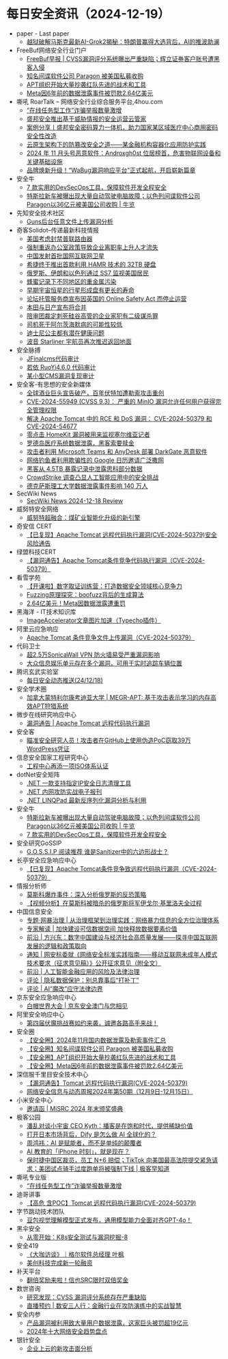 # 每日安全资讯（2024-12-19）

- paper - Last paper
  - [越狱破解马斯克最新AI-Grok2揭秘：特朗普赢得大选背后，AI的推波助澜](https://paper.seebug.org/3254/)
- FreeBuf网络安全行业门户
  - [FreeBuf早报 | CVSS漏洞评分系统曝出严重缺陷；辉立证券客户账号遭黑客入侵](https://www.freebuf.com/news/418033.html)
  - [知名间谍软件公司 Paragon 被美国私募收购](https://www.freebuf.com/news/418015.html)
  - [APT组织开始大量抄袭红队先进的战术和工具](https://www.freebuf.com/news/418010.html)
  - [Meta因6年前的数据泄露事件被罚款2.64亿美元](https://www.freebuf.com/news/417970.html)
- 嘶吼 RoarTalk – 网络安全行业综合服务平台,4hou.com
  - [“在线任务型工作”诈骗举报数量激增](https://www.4hou.com/posts/6MKz)
  - [盛邦安全推出基于威胁情报的安全运营云管家](https://www.4hou.com/posts/MXNR)
  - [案例分享丨盛邦安全密码算力一体机，助力国家某区域医疗中心商用密码安全性改造](https://www.4hou.com/posts/NGXN)
  - [云原生架构下的防篡改安全之道——某金融机构容器化应用防护实践](https://www.4hou.com/posts/KGzJ)
  - [2024 年 11 月头号恶意软件：Androxgh0st 位居榜首，危害物联网设备和关键基础设施](https://www.4hou.com/posts/qoLk)
  - [品牌焕新升级！“WaBug漏洞响应平台”正式起航，开启崭新篇章](https://www.4hou.com/posts/pnLm)
- 安全牛
  - [7 款实用的DevSecOps工具，保障软件开发全程安全](https://www.aqniu.com/homenews/107601.html)
  - [特斯拉新车被曝出现大量自动驾驶电脑故障；以色列间谍软件公司Paragon以36亿元被美国公司收购 | 牛览](https://www.aqniu.com/homenews/107600.html)
- 先知安全技术社区
  - [Guns后台任意文件上传漏洞分析](https://xz.aliyun.com/t/16808)
- 奇客Solidot–传递最新科技情报
  - [美国考虑封禁普联路由器](https://www.solidot.org/story?sid=80093)
  - [强制重返办公室政策导致企业离职率上升人才流失](https://www.solidot.org/story?sid=80092)
  - [中国发射首批国网互联网卫星](https://www.solidot.org/story?sid=80091)
  - [希捷终于推出首款利用 HAMR 技术的 32TB 硬盘](https://www.solidot.org/story?sid=80090)
  - [俄罗斯、伊朗和以色列通过 SS7 监视美国居民](https://www.solidot.org/story?sid=80089)
  - [蜂蜜记录下不同地区的重金属污染](https://www.solidot.org/story?sid=80088)
  - [早期宇宙恒星的行星形成盘有更长的寿命](https://www.solidot.org/story?sid=80087)
  - [论坛托管服务商宣布因英国的 Online Safety Act 而停止运营](https://www.solidot.org/story?sid=80086)
  - [本田与日产宣布将合并](https://www.solidot.org/story?sid=80085)
  - [陪审团裁定刺死硅谷高管的企业家犯有二级谋杀罪](https://www.solidot.org/story?sid=80084)
  - [司机死于阿尔茨海默病的可能性较低](https://www.solidot.org/story?sid=80083)
  - [迪士尼公主都有潜在健康问题](https://www.solidot.org/story?sid=80082)
  - [波音 Starliner 宇航员再次推迟返回地面](https://www.solidot.org/story?sid=80081)
- 安全脉搏
  - [JFinalcms代码审计](https://www.secpulse.com/archives/205511.html)
  - [若依 RuoYi4.6.0 代码审计](https://www.secpulse.com/archives/205550.html)
  - [某小型CMS漏洞复现审计](https://www.secpulse.com/archives/205583.html)
- 安全客-有思想的安全新媒体
  - [全球酒业巨头宣告破产，百年伏特加遭勒索攻击重创](https://www.anquanke.com/post/id/302825)
  - [CVE-2024-55949 (CVSS 9.3)： 严重的 MinIO 漏洞允许任何用户获得完全管理权限](https://www.anquanke.com/post/id/302822)
  - [解决 Apache Tomcat 中的 RCE 和 DoS 漏洞： CVE-2024-50379 和 CVE-2024-54677](https://www.anquanke.com/post/id/302819)
  - [零点击 HomeKit 漏洞被用来监视塞尔维亚记者](https://www.anquanke.com/post/id/302816)
  - [罗德岛医疗系统数据泄露，黑客索要赎金](https://www.anquanke.com/post/id/302813)
  - [攻击者利用 Microsoft Teams 和 AnyDesk 部署 DarkGate 恶意软件](https://www.anquanke.com/post/id/302810)
  - [网络钓鱼者利用欺骗性的 Google 日历邀请广泛撒网](https://www.anquanke.com/post/id/302807)
  - [黑客从 4.5TB 暴露记录中泄露思科部分数据](https://www.anquanke.com/post/id/302804)
  - [CrowdStrike 调查凸显人工智能应用中的安全挑战](https://www.anquanke.com/post/id/302790)
  - [德克萨斯理工大学数据泄露事件影响 140 万人](https://www.anquanke.com/post/id/302787)
- SecWiki News
  - [SecWiki News 2024-12-18 Review](http://www.sec-wiki.com/?2024-12-18)
- 威努特安全网络
  - [威努特超融合：煤矿业智能化升级的新引擎](https://mp.weixin.qq.com/s?__biz=MzAwNTgyODU3NQ==&mid=2651129838&idx=1&sn=bdd12ce7be601d4f41d925f48e7f3303&chksm=80e71d5eb7909448dc28553bc6e4290c02ee887aa4b988a5ac0a6da4d175697272eecefe6c50&scene=58&subscene=0#rd)
- 奇安信 CERT
  - [【已复现】Apache Tomcat 远程代码执行漏洞(CVE-2024-50379)安全风险通告](https://mp.weixin.qq.com/s?__biz=MzU5NDgxODU1MQ==&mid=2247502648&idx=1&sn=efadd668e22cb6151e0765d0937e3343&chksm=fe79efa0c90e66b6a2308ddc3180a09a343e928d2d28e56f213e6edb932476f8a43137341ef9&scene=58&subscene=0#rd)
- 绿盟科技CERT
  - [【漏洞通告】Apache Tomcat条件竞争代码执行漏洞（CVE-2024-50379）](https://mp.weixin.qq.com/s?__biz=Mzk0MjE3ODkxNg==&mid=2247488777&idx=1&sn=2e8d82ca372a1f191c3e46d818a39475&chksm=c2c64202f5b1cb1426c3499f3a4ff104f9e1e2c03e14f917aebab394e9f1243aeb8bc6bf6550&scene=58&subscene=0#rd)
- 看雪学苑
  - [【开课啦】数字取证训练营：打造数据安全领域核心竞争力](https://mp.weixin.qq.com/s?__biz=MjM5NTc2MDYxMw==&mid=2458587349&idx=1&sn=4fae108a476349f904121c6509fddf35&chksm=b18c205f86fba9495ad5db71987fe164dfe7f635176507d4404282f290fa9d9d5a0628f54d51&scene=58&subscene=0#rd)
  - [Fuzzing原理探究：boofuzz背后的生成算法](https://mp.weixin.qq.com/s?__biz=MjM5NTc2MDYxMw==&mid=2458587349&idx=2&sn=6091750c8a9d928a5581b8867963aa12&chksm=b18c205f86fba949f0d14ef90ad5ea3cd7661c580d1bffc66d5974507beafd4df22393ff707e&scene=58&subscene=0#rd)
  - [2.64亿美元！Meta因数据泄露遭重罚](https://mp.weixin.qq.com/s?__biz=MjM5NTc2MDYxMw==&mid=2458587349&idx=3&sn=f6b4772140ec1913f6a32654c1f39cda&chksm=b18c205f86fba9490be569774f2329b116bf9d8a0feb1a367552a94e3f29f36c876461716a30&scene=58&subscene=0#rd)
- 黑海洋 - IT技术知识库
  - [ImageAccelerator文章图片加速（Typecho插件）](https://www.upx8.com/ImageAccelerator)
- 阿里云应急响应
  - [Apache Tomcat 条件竞争文件上传漏洞（CVE-2024-50379）](https://mp.weixin.qq.com/s?__biz=MzI5MzY2MzM0Mw==&mid=2247486366&idx=1&sn=ccc57cb3f6086c4fc9b47ac935f996d7&chksm=ec6fec9edb186588db72f71f31c28f3f0f825bad0e21ab28967620de5b833f562f959fb24a70&scene=58&subscene=0#rd)
- 代码卫士
  - [超2.5万SonicaWall VPN 防火墙易受严重漏洞影响](https://mp.weixin.qq.com/s?__biz=MzI2NTg4OTc5Nw==&mid=2247521836&idx=1&sn=1ac593b2544b8e1e86da611a669fe6f3&chksm=ea94a746dde32e50b2831f33c867b085c923bded2776a57fc1af502e5fcb6668d1e8b4dfbb44&scene=58&subscene=0#rd)
  - [大众信息娱乐单元存在多个漏洞，可用于实时追踪车辆位置](https://mp.weixin.qq.com/s?__biz=MzI2NTg4OTc5Nw==&mid=2247521836&idx=2&sn=31f9af20432d3d2a6003ea8c1a92fe5a&chksm=ea94a746dde32e50d8efd5c8569ffb992f5b27aec0d014fb508bf96576064f7ca7f1096b5b68&scene=58&subscene=0#rd)
- 腾讯玄武实验室
  - [每日安全动态推送(24/12/18)](https://mp.weixin.qq.com/s?__biz=MzA5NDYyNDI0MA==&mid=2651959954&idx=1&sn=d44e0e5a3828e3710160583a28a00635&chksm=8baed20dbcd95b1b2dc44aa8fb8aad01d35b1f507e4e015b91b982d3a76dfc71a55b472be5b9&scene=58&subscene=0#rd)
- 安全学术圈
  - [加拿大蒙特利尔康考迪亚大学 | MEGR-APT: 基于攻击表示学习的内存高效APT狩猎系统](https://mp.weixin.qq.com/s?__biz=MzU5MTM5MTQ2MA==&mid=2247491476&idx=1&sn=935e5e510d99a3785aeb6cbbb41e86e3&chksm=fe2ee01fc959690960b7e3937e9d36e472fac154ebf4df12f9d74185aa6b12178b57cf6947e9&scene=58&subscene=0#rd)
- 微步在线研究响应中心
  - [漏洞通告 | Apache Tomcat 远程代码执行漏洞](https://mp.weixin.qq.com/s?__biz=Mzg5MTc3ODY4Mw==&mid=2247507571&idx=1&sn=2ee4ea1d3100d5ff50536b0d61bec91d&chksm=cfcabd67f8bd34712f0110942c80bedd686614f7735dc66618734680a8d403b6643099ed3467&scene=58&subscene=0#rd)
- 安全客
  - [瞄准安全研究人员！攻击者在GitHub上使用伪造PoC窃取39万WordPress凭证](https://mp.weixin.qq.com/s?__biz=MzA5ODA0NDE2MA==&mid=2649787651&idx=1&sn=3ec2660ca7270d7114baa4c06baf3c9e&chksm=8893bd6cbfe4347a5e48d1a57e69027c5452067dacbc253484e6a486edbace5e98c70fca1756&scene=58&subscene=0#rd)
- 信息安全国家工程研究中心
  - [工程中心再添一项ISO体系认证](https://mp.weixin.qq.com/s?__biz=MzU5OTQ0NzY3Ng==&mid=2247498591&idx=1&sn=23f9def2da1de874e6b7e81e6f7f6f12&chksm=feb67a4cc9c1f35a39f046e8cfa4ff9efece566e22cab5ad4e25669d053d46bd0c9b61a7b0e7&scene=58&subscene=0#rd)
- dotNet安全矩阵
  - [.NET 一款支持指定IP安全日志清理工具](https://mp.weixin.qq.com/s?__biz=MzUyOTc3NTQ5MA==&mid=2247497562&idx=1&sn=ff5af59d5618f194ef4f6d024109fdf0&chksm=fa5959b7cd2ed0a18fef86dbe07c31690b734e19d7445ace49707a93b3d6fa84ab445097850b&scene=58&subscene=0#rd)
  - [.NET 内网攻防实战电子报刊](https://mp.weixin.qq.com/s?__biz=MzUyOTc3NTQ5MA==&mid=2247497562&idx=2&sn=deaba98282faeb13564a43db33b027ac&chksm=fa5959b7cd2ed0a14941b3e064ebba6cfcc234aebe93db7ac2815bfe99a923e96d1ba854cd6b&scene=58&subscene=0#rd)
  - [.NET LINQPad 最新反序列化漏洞分析与利用](https://mp.weixin.qq.com/s?__biz=MzUyOTc3NTQ5MA==&mid=2247497562&idx=3&sn=95e20ae2b522c3b6fad7bf80b1c3cf6e&chksm=fa5959b7cd2ed0a1411e8388beebdcf3e7a2b73a48db2a907bce388f08e5f8704dcc707a299e&scene=58&subscene=0#rd)
- 安全牛
  - [特斯拉新车被曝出现大量自动驾驶电脑故障；以色列间谍软件公司Paragon以36亿元被美国公司收购 | 牛览](https://mp.weixin.qq.com/s?__biz=MjM5Njc3NjM4MA==&mid=2651134123&idx=1&sn=97028945bec737f8fb50233a79f2adcc&chksm=bd15a8788a62216e92ec4f45001b7b046787c518a28f90db3e0ca4c32089fb7a4e4c3903169a&scene=58&subscene=0#rd)
  - [7 款实用的DevSecOps工具，保障软件开发全程安全](https://mp.weixin.qq.com/s?__biz=MjM5Njc3NjM4MA==&mid=2651134123&idx=2&sn=d46e602619e3394cd0a20f45af89b2b3&chksm=bd15a8788a62216e7017d26dc762d81c57ff769bdd242eb0453e5117ce7d2be7b582b8ba8c24&scene=58&subscene=0#rd)
- 安全研究GoSSIP
  - [G.O.S.S.I.P 阅读推荐 谁是Sanitizer中的六边形战士？](https://mp.weixin.qq.com/s?__biz=Mzg5ODUxMzg0Ng==&mid=2247499441&idx=1&sn=e4cb173febe5fa45eb1f92f5d430cc41&chksm=c063d068f714597ed9b2cfa87a0bb1de9a415c3329eff9e081cae7f4bcf4758228126252f266&scene=58&subscene=0#rd)
- 长亭安全应急响应中心
  - [【已复现】Apache Tomcat条件竞争致远程代码执行漏洞（CVE-2024-50379）](https://mp.weixin.qq.com/s?__biz=MzIwMDk1MjMyMg==&mid=2247492666&idx=1&sn=a650f29da3e91b115518248dd903d28c&chksm=96f7fb57a18072410e958679b3ef73487cd3d6846810b88bc0a0ff67d742354b887785790b04&scene=58&subscene=0#rd)
- 情报分析师
  - [莫斯科爆炸事件：深入分析俄罗斯的反恐策略](https://mp.weixin.qq.com/s?__biz=MzA3Mjc1MTkwOA==&mid=2650558304&idx=1&sn=60179c15cdde13b686e2fe468addac29&chksm=8711612bb066e83d7507dd1360cd68fc7ba720056ba8a4788b2d16c3f88a3826541ddd781771&scene=58&subscene=0#rd)
  - [【视频分析】在莫斯科被暗杀的俄罗斯将军伊戈尔·基里洛夫全过程](https://mp.weixin.qq.com/s?__biz=MzA3Mjc1MTkwOA==&mid=2650558304&idx=2&sn=bf9dfacaa222d391900ade707cf99447&chksm=8711612bb066e83d7b9110ba70ed1deb4db1f5f23b0c3802242f336bef433b899523eb9ad5f8&scene=58&subscene=0#rd)
- 中国信息安全
  - [专题·网暴治理 | 从治理框架到治理实践：网络暴力信息的全方位治理体系](https://mp.weixin.qq.com/s?__biz=MzA5MzE5MDAzOA==&mid=2664232500&idx=1&sn=933e7db851b89110bf875a676388dbb4&chksm=8b59f4cdbc2e7ddbffa8cb8117e82004cd4b534bba749af5343f42d074e582be167d1245f3c1&scene=58&subscene=0#rd)
  - [专家解读 | 加快建设可信数据空间 加快释放数据要素价值](https://mp.weixin.qq.com/s?__biz=MzA5MzE5MDAzOA==&mid=2664232500&idx=2&sn=cab5db33bb52478b2f03c1de24995407&chksm=8b59f4cdbc2e7ddbc36492b74e49f2cd23e3b9ed57f1ad91136a9b840afefb00f5ecf17055d6&scene=58&subscene=0#rd)
  - [前沿 | 方兴东：数字中国建设与经济社会高质量发展——探寻中国互联网发展的逻辑和政策取向](https://mp.weixin.qq.com/s?__biz=MzA5MzE5MDAzOA==&mid=2664232500&idx=3&sn=885a31810d27271027a076441f85cad8&chksm=8b59f4cdbc2e7ddbf2ef3ea03e98ec48be798836adcb6ae705ee98dab04c454dc9ec0120142b&scene=58&subscene=0#rd)
  - [通知 | 网安标委就《网络安全标准实践指南——移动互联网未成年人模式技术要求（征求意见稿）》公开征求意见（附全文）](https://mp.weixin.qq.com/s?__biz=MzA5MzE5MDAzOA==&mid=2664232500&idx=4&sn=b0af2e8652b0ad0bce74e916ea081d29&chksm=8b59f4cdbc2e7ddb03eef0e56f69d0e22a2c08c3bfdf65369d3c7e9477ef528a4dcded92eb04&scene=58&subscene=0#rd)
  - [前沿 | 人工智能金融应用的风险及法律治理](https://mp.weixin.qq.com/s?__biz=MzA5MzE5MDAzOA==&mid=2664232500&idx=5&sn=5fbd52f3509a2078f453f355e84c41a4&chksm=8b59f4cdbc2e7ddb7afc4382bc1543e449f7a44dac06144e636691d4ff060e3f8594a6dcc791&scene=58&subscene=0#rd)
  - [评论 | 隐私数据保护：别总靠事后“打补丁”](https://mp.weixin.qq.com/s?__biz=MzA5MzE5MDAzOA==&mid=2664232500&idx=6&sn=35a44eb35a2ddd4b0aa05c57125dba03&chksm=8b59f4cdbc2e7ddbc96d80bbb331695b94849d55bbd068c85469104abb2e7f0a78c2b10af1e0&scene=58&subscene=0#rd)
  - [评论 | AI“魔改”应守法律边界](https://mp.weixin.qq.com/s?__biz=MzA5MzE5MDAzOA==&mid=2664232500&idx=7&sn=c9f2a8422b12185f09472a50ea6e85da&chksm=8b59f4cdbc2e7ddba6abe77834788873fa50c4b6f536a6d98f5c7516336f233078a9120b9771&scene=58&subscene=0#rd)
- 京东安全应急响应中心
  - [白帽世界大会 | 京东安全澳门与您相见](https://mp.weixin.qq.com/s?__biz=MjM5OTk2MTMxOQ==&mid=2727841542&idx=1&sn=95376aab9e86b790083929ed2cf285d2&chksm=8050588eb727d19818ec32b9b70d7681e14913aa517a38dbcedf15dc8ff7c8ed3a96a2a28d0b&scene=58&subscene=0#rd)
- 阿里安全响应中心
  - [第四届伏魔挑战赛如约来袭，诚邀各路高手来战！](https://mp.weixin.qq.com/s?__biz=MzIxMjEwNTc4NA==&mid=2652997222&idx=1&sn=f286f14fc32efbf4db657cdfb418ee77&chksm=8c9e0931bbe98027116f535dae968c74b41b8b351bcc7b9f87565e0b2829ded6028d1a7c2cce&scene=58&subscene=0#rd)
- 安全圈
  - [【安全圈】2024年11月国内数据泄露及勒索事件汇总](https://mp.weixin.qq.com/s?__biz=MzIzMzE4NDU1OQ==&mid=2652066682&idx=1&sn=2eb63c63a1b65f13023240b667bf4930&chksm=f36e7f3ac419f62c4a5ff0f8a1e0e263da5966d1430d22ce1d5678d61115eb9769920c61e763&scene=58&subscene=0#rd)
  - [【安全圈】知名间谍软件公司 Paragon 被美国私募收购](https://mp.weixin.qq.com/s?__biz=MzIzMzE4NDU1OQ==&mid=2652066682&idx=2&sn=70318b76606cc51314d90fe11428590f&chksm=f36e7f3ac419f62c6b4207b8225dc5daae5ced8ab474721e297eafe39676d65794c7578cc213&scene=58&subscene=0#rd)
  - [【安全圈】APT组织开始大量抄袭红队先进的战术和工具](https://mp.weixin.qq.com/s?__biz=MzIzMzE4NDU1OQ==&mid=2652066682&idx=3&sn=05ca26f017e4cc04fbaee8e8adfb38d9&chksm=f36e7f3ac419f62cdd2c81a721bff0f46cf903216625c5df718c5aaac5d3a0355ed8e2e680cf&scene=58&subscene=0#rd)
  - [【安全圈】Meta因6年前的数据泄露事件被罚款2.64亿美元](https://mp.weixin.qq.com/s?__biz=MzIzMzE4NDU1OQ==&mid=2652066682&idx=4&sn=3d0218c3c7069eebaad560f58a4eca10&chksm=f36e7f3ac419f62c7b99cf1a7e2abd9664d18f4cbe25901fa8f33cf5bb007ffe97f126bc4992&scene=58&subscene=0#rd)
- 深信服千里目安全技术中心
  - [【漏洞通告】Tomcat 远程代码执行漏洞(CVE-2024-50379)](https://mp.weixin.qq.com/s?__biz=Mzg2NjgzNjA5NQ==&mid=2247523957&idx=1&sn=969b80d781110862122c8003edbc7023&chksm=ce461565f9319c73f3629b83feef2ae14d385bfc28cc9c72f02522877e0c439de28d45ce6719&scene=58&subscene=0#rd)
  - [网络安全信息与动态周报2024年第50期（12月9日-12月15日）](https://mp.weixin.qq.com/s?__biz=Mzg2NjgzNjA5NQ==&mid=2247523957&idx=2&sn=6a9cb076a022dc27675159688a4d0bac&chksm=ce461565f9319c73ed84f3fc38a1de247837b4512f06d6d6a46001136f642efd6e2577723fc7&scene=58&subscene=0#rd)
- 小米安全中心
  - [邀请函 | MiSRC 2024 年末颁奖盛典](https://mp.weixin.qq.com/s?__biz=MzI2NzI2OTExNA==&mid=2247517575&idx=1&sn=41e01b0a60039ec8e2433f1ee8cdece7&chksm=ea83a312ddf42a047dcc72309dc8233281d19102590c9bf2434a24f5d1576940543aff2e732c&scene=58&subscene=0#rd)
- 极客公园
  - [潘乱对谈小宇宙 CEO Kyth：播客是在饱和时代，提供稀缺价值](https://mp.weixin.qq.com/s?__biz=MTMwNDMwODQ0MQ==&mid=2653069978&idx=1&sn=7ed6351ebef5e5d4e8484e10815612ed&chksm=7e57df2c4920563a67904ef29e331c701c7c7060fe3c02778d7839450105bf08d4eed5e93686&scene=58&subscene=0#rd)
  - [打开日本市场背后，Dify 是怎么做 AI 全球化的？](https://mp.weixin.qq.com/s?__biz=MTMwNDMwODQ0MQ==&mid=2653069978&idx=2&sn=a109dd37deeaaf693458911dd6641bd9&chksm=7e57df2c4920563a555561a460f55c10ad6e9f8497f6410ffa3021e7947e479083abc1db3a50&scene=58&subscene=0#rd)
  - [周鸿祎：AI 是赋能者，而不是单纯的颠覆者](https://mp.weixin.qq.com/s?__biz=MTMwNDMwODQ0MQ==&mid=2653069951&idx=1&sn=c3484e2350179c27f3a786905325e1f3&chksm=7e57dfc9492056dfa47e380c7c63e65760e8d73f6451a48e31715f54021a69d45063ef4346f2&scene=58&subscene=0#rd)
  - [AI 教育的「iPhone 时刻」，就是现在？](https://mp.weixin.qq.com/s?__biz=MTMwNDMwODQ0MQ==&mid=2653069951&idx=2&sn=0e80a76da8b1ccdcea0dc2022c00d28d&chksm=7e57dfc9492056df6ac83d33d16fe8078dcfaf11088bfd919871cc30551ddcd5374ed447a141&scene=58&subscene=0#rd)
  - [保时捷中国区裁员，员工 N+6 赔偿；TikTok 向美国最高法院提交紧急请求；美团试点骑手过度跑单将被强制下线 | 极客早知道](https://mp.weixin.qq.com/s?__biz=MTMwNDMwODQ0MQ==&mid=2653069893&idx=1&sn=b37a183072f066cc3cd02c0f7e659f5c&chksm=7e57dff3492056e503b3d5e84e4b5ae96b9056f913ae7597a06cd454df5d23b5902feef09f56&scene=58&subscene=0#rd)
- 嘶吼专业版
  - [“在线任务型工作”诈骗举报数量激增](https://mp.weixin.qq.com/s?__biz=MzI0MDY1MDU4MQ==&mid=2247580263&idx=1&sn=968a212c16aa197f7e6e48a7776b4dc3&chksm=e9146a5dde63e34b35754ccfce1366a51a876f8b54225c2e53af839953da58041100fa64e257&scene=58&subscene=0#rd)
- 迪哥讲事
  - [【高危 含POC】Tomcat 远程代码执行漏洞(CVE-2024-50379)](https://mp.weixin.qq.com/s?__biz=MzIzMTIzNTM0MA==&mid=2247496629&idx=1&sn=39a9eef5154441c9a42979a74ba9a774&chksm=e8a5f9d6dfd270c02eef37e0d5c306aa966fe24942e2c649d87b2c45781bd2d3eea7d34f5c93&scene=58&subscene=0#rd)
- 字节跳动技术团队
  - [豆包视觉理解模型正式发布，通用模型能力全面对齐GPT-4o！](https://mp.weixin.qq.com/s?__biz=MzI1MzYzMjE0MQ==&mid=2247512429&idx=1&sn=56fa2a57895b6cb950375fc90bcf2b3a&chksm=e9d37a8fdea4f399e41e9d711173dfd49003ba8e2695e23c27e88f5e15957bd30ef1754821dd&scene=58&subscene=0#rd)
- 黑伞安全
  - [从零开始：K8s安全测试与漏洞挖掘-8](https://mp.weixin.qq.com/s?__biz=MzU0MzkzOTYzOQ==&mid=2247489547&idx=1&sn=3f8b0e53b8842f04f2498d88310da4b9&chksm=fb029553cc751c4592bab7a4b5f6c78cfe67db71a67a46b96c9f11568c34e23982b65559baa1&scene=58&subscene=0#rd)
- 安全419
  - [《大咖访谈》｜格尔软件总经理  叶枫](https://mp.weixin.qq.com/s?__biz=MzUyMDQ4OTkyMg==&mid=2247545829&idx=1&sn=892946331670f0a352996be768f5a70e&chksm=f9ebed48ce9c645e28dd14e9ad5d011c1ee6b35774b797a65aae217dc962f1da39d9f3d623b9&scene=58&subscene=0#rd)
  - [美创科技完成新一轮融资](https://mp.weixin.qq.com/s?__biz=MzUyMDQ4OTkyMg==&mid=2247545829&idx=2&sn=d02ee5612d405eb59f494f1ca193744b&chksm=f9ebed48ce9c645ef3fdc2678db370890e1b966614ac22d0038f4bc2ee11882035c358173675&scene=58&subscene=0#rd)
- 补天平台
  - [翻倍奖励来啦！信也SRC限时双倍奖金](https://mp.weixin.qq.com/s?__biz=MzI2NzY5MDI3NQ==&mid=2247506936&idx=1&sn=9e409b23da77d0207a899b54cb081dfa&chksm=eaf993b4dd8e1aa2c0aaa4a17152011b71dddc3fea133853e062097a300ad9654eb0c248ca1c&scene=58&subscene=0#rd)
- 数世咨询
  - [研究发现：CVSS 漏洞评分系统存在严重缺陷](https://mp.weixin.qq.com/s?__biz=MzkxNzA3MTgyNg==&mid=2247531866&idx=1&sn=6f39682cbc5c8f1e3e0d2d15020fcf16&chksm=c1440fe7f63386f17015807f15f31bd5c35bc96b1095d5c3cd51c6be49eef9751b71da5c80b7&scene=58&subscene=0#rd)
  - [直播预约 | 数安三人行：金融行业在攻防演练中的实战智慧](https://mp.weixin.qq.com/s?__biz=MzkxNzA3MTgyNg==&mid=2247531866&idx=2&sn=208005c099b300457dbd6a4655f48f4a&chksm=c1440fe7f63386f162623a87cf91c1c33eeab92b9938d56b44c7b23f1d4c19f24778b8a882a9&scene=58&subscene=0#rd)
- 安全内参
  - [产品漏洞被利用致大量用户数据泄露，这家巨头被罚超19亿元](https://mp.weixin.qq.com/s?__biz=MzI4NDY2MDMwMw==&mid=2247513306&idx=1&sn=1f55c8207eaf709ec57b190fb4fdd06e&chksm=ebfaf3fadc8d7aeca02d01580537f8e231c977eb84f4bcfcf112a362aead50a335513778dc80&scene=58&subscene=0#rd)
  - [2024年十大网络安全趋势盘点](https://mp.weixin.qq.com/s?__biz=MzI4NDY2MDMwMw==&mid=2247513306&idx=2&sn=5ca1672ff68145118fba03b137187a0e&chksm=ebfaf3fadc8d7aec5f6c7cfcca9db65ca5f585bfd752637d0c1a79d567369898e6eda320b9d6&scene=58&subscene=0#rd)
- 银针安全
  - [企业上云的新攻击面分析](https://mp.weixin.qq.com/s?__biz=Mzg2MDY2ODc5MA==&mid=2247484101&idx=1&sn=eb8769f08a921e7fd668ec522ee48faa&chksm=ce2394dcf9541dca21c06496b40926e4dc79f22f6de396e0cdc032e8e81898f480591b9cafbd&scene=58&subscene=0#rd)

